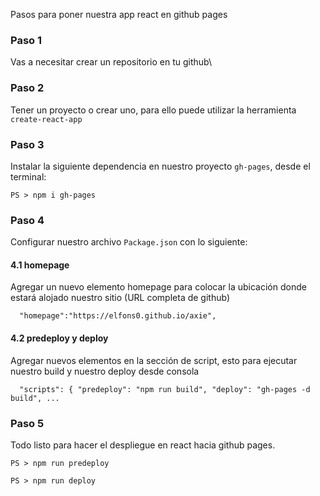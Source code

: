 Pasos para poner nuestra app react en github pages

### Paso 1 
Vas a necesitar crear un repositorio en tu github\

### Paso 2
Tener un proyecto o crear uno, para ello puede utilizar la herramienta `create-react-app`

### Paso 3
Instalar la siguiente dependencia en nuestro proyecto `gh-pages`, desde el terminal:

`PS > npm i gh-pages`

### Paso 4
Configurar nuestro archivo `Package.json` con lo siguiente:

#### 4.1 homepage
Agregar un nuevo elemento homepage para colocar la ubicación donde estará alojado nuestro sitio (URL completa de github)

`  "homepage":"https://elfons0.github.io/axie",`

#### 4.2 predeploy y deploy
Agregar nuevos elementos en la sección de script, esto para ejecutar nuestro build y nuestro deploy desde consola

`  "scripts": {
"predeploy": "npm run build",
"deploy": "gh-pages -d build", ...`

### Paso 5
Todo listo para hacer el despliegue en react hacia github pages.

`PS > npm run predeploy`

`PS > npm run deploy`